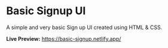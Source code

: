 # Basic Signup UI
A simple and very basic Sign up UI created using HTML & CSS.

__Live Preview:__ https://basic-signup.netlify.app/
